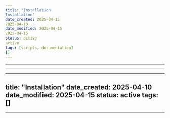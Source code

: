 ```yaml
---
title: "Installation
Installation"
date_created: 2025-04-15
2025-04-10
date_modified: 2025-04-15
2025-04-15
status: active
active
tags: [scripts, documentation]
[]
---
```


---

---

---
title: "Installation"
date_created: 2025-04-10
date_modified: 2025-04-15
status: active
tags: []
---

---


